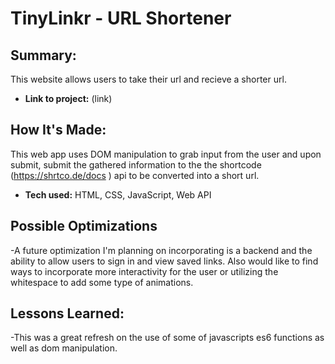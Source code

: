 # TinyLinkr - URL Shortener

## Summary:

This website allows users to take their url and recieve a shorter url.

- **Link to project:** (link)

## How It's Made:

This web app uses DOM manipulation to grab input from the user and upon submit, submit the gathered information to the the shortcode (https://shrtco.de/docs ) api to be converted into a short url.

- **Tech used:** HTML, CSS, JavaScript, Web API

## Possible Optimizations

-A future optimization I'm planning on incorporating is a backend and the ability to allow users to sign in and view saved links. Also would like to find ways to incorporate more interactivity for the user or utilizing the whitespace to add some type of animations.

## Lessons Learned:

-This was a great refresh on the use of some of javascripts es6 functions as well as dom manipulation.
